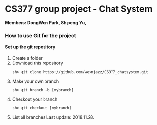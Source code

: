 # CS377 group project - Chat System
#### Members: DongWon Park, Shipeng Yu, 

### How to use Git for the project
#### Set up the git repository
1. Create a folder
2. Download this repository
    ```
    sh> git clone https://github.com/wesnjazz/CS377_chatsystem.git
    ```
3. Make your own branch
    ```
    sh> git branch -b [mybranch]
    ```
4. Checkout your branch
    ```
    sh> git checkout [mybranch]
5. List all branches
Last update: 2018.11.28.
